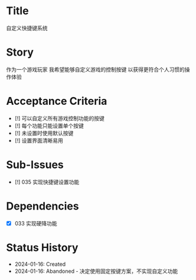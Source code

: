 # Title
自定义快捷键系统

# Story
作为一个游戏玩家
我希望能够自定义游戏的控制按键
以获得更符合个人习惯的操作体验

# Acceptance Criteria
- [!] 可以自定义所有游戏控制功能的按键
- [!] 每个功能只能设置单个按键
- [!] 未设置时使用默认按键
- [!] 设置界面清晰易用

# Sub-Issues
- [!] 035 实现快捷键设置功能

# Dependencies
- [x] 033 实现硬降功能

# Status History
- 2024-01-16: Created
- 2024-01-16: Abandoned - 决定使用固定按键方案，不实现自定义功能
